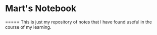 # Mart's Notebook
=====
This is just my repository of notes that I have found useful in the course of my learning.